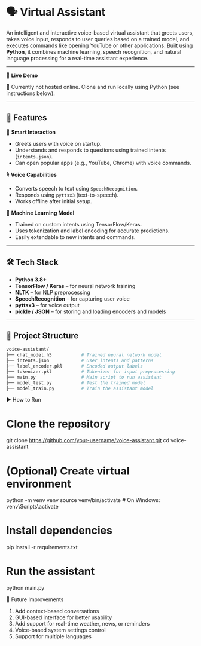 # 🗣️ Virtual Assistant

An intelligent and interactive voice-based virtual assistant that greets users, takes voice input, responds to user queries based on a trained model, and executes commands like opening YouTube or other applications. Built using **Python**, it combines machine learning, speech recognition, and natural language processing for a real-time assistant experience.

---

🔗 **Live Demo**  

🎤 Currently not hosted online. Clone and run locally using Python (see instructions below).

---

## 🚀 Features

🧠 **Smart Interaction**  
- Greets users with voice on startup.  
- Understands and responds to questions using trained intents (`intents.json`).  
- Can open popular apps (e.g., YouTube, Chrome) with voice commands.

🎙️ **Voice Capabilities**  
- Converts speech to text using `SpeechRecognition`.  
- Responds using `pyttsx3` (text-to-speech).  
- Works offline after initial setup.

🧠 **Machine Learning Model**  
- Trained on custom intents using TensorFlow/Keras.  
- Uses tokenization and label encoding for accurate predictions.  
- Easily extendable to new intents and commands.

---

## 🛠️ Tech Stack

- **Python 3.8+**  
- **TensorFlow / Keras** – for neural network training  
- **NLTK** – for NLP preprocessing  
- **SpeechRecognition** – for capturing user voice  
- **pyttsx3** – for voice output  
- **pickle / JSON** – for storing and loading encoders and models

---

## 📂 Project Structure

```bash
voice-assistant/
├── chat_model.h5           # Trained neural network model
├── intents.json            # User intents and patterns
├── label_encoder.pkl       # Encoded output labels
├── tokenizer.pkl           # Tokenizer for input preprocessing
├── main.py                 # Main script to run assistant
├── model_test.py           # Test the trained model
├── model_train.py          # Train the assistant model
```

▶️ How to Run

# Clone the repository
git clone https://github.com/your-username/voice-assistant.git
cd voice-assistant

# (Optional) Create virtual environment
python -m venv venv
source venv/bin/activate  # On Windows: venv\Scripts\activate

# Install dependencies
pip install -r requirements.txt

# Run the assistant
python main.py

🔮 Future Improvements
1. Add context-based conversations
2. GUI-based interface for better usability
3. Add support for real-time weather, news, or reminders
4. Voice-based system settings control
5. Support for multiple languages


